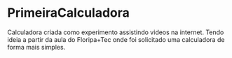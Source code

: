 # PrimeiraCalculadora
Calculadora criada como experimento assistindo videos na internet. Tendo ideia a partir da aula do Floripa+Tec onde foi solicitado uma calculadora de forma mais simples.
